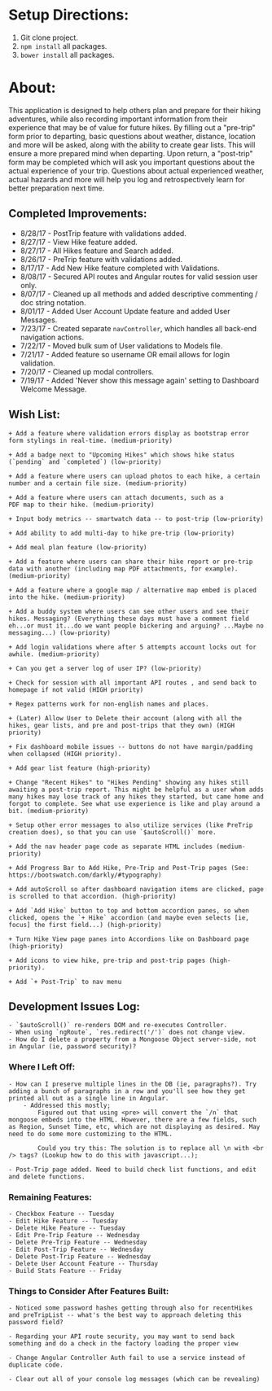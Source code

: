 # Setup Directions:
1. Git clone project.
2. `npm install` all packages.
3. `bower install` all packages.

# About:

This application is designed to help others plan and prepare for their hiking adventures, while also recording important information from their experience that may be of value for future hikes. By filling out a "pre-trip" form prior to departing, basic questions about weather, distance, location and more will be asked, along with the ability to create gear lists. This will ensure a more prepared mind when departing. Upon return, a "post-trip" form may be completed which will ask you important questions about the actual experience of your trip. Questions about actual experienced weather, actual hazards and more will help you log and retrospectively learn for better preparation next time.

## Completed Improvements:

+ 8/28/17 - PostTrip feature with validations added.
+ 8/27/17 - View Hike feature added.
+ 8/27/17 - All Hikes feature and Search added.
+ 8/26/17 - PreTrip feature with validations added.
+ 8/17/17 - Add New Hike feature completed with Validations.
+ 8/08/17 - Secured API routes and Angular routes for valid session user only.
+ 8/07/17 - Cleaned up all methods and added descriptive commenting / doc string notation.
+ 8/01/17 - Added User Account Update feature and added User Messages.
+ 7/23/17 - Created separate `navController`, which handles all back-end navigation actions.
+ 7/22/17 - Moved bulk sum of User validations to Models file.
+ 7/21/17 - Added feature so username OR email allows for login validation.
+ 7/20/17 - Cleaned up modal controllers.
+ 7/19/17 - Added 'Never show this message again' setting to Dashboard Welcome Message.

## Wish List:

	+ Add a feature where validation errors display as bootstrap error form stylings in real-time. (medium-priority)

	+ Add a badge next to "Upcoming Hikes" which shows hike status (`pending` and `completed`) (low-priority)

	+ Add a feature where users can upload photos to each hike, a certain number and a certain file size. (medium-priority)

	+ Add a feature where users can attach documents, such as a
	PDF map to their hike. (medium-priority)

	+ Input body metrics -- smartwatch data -- to post-trip (low-priority)

	+ Add ability to add multi-day to hike pre-trip (low-priority)

	+ Add meal plan feature (low-priority)

	+ Add a feature where users can share their hike report or pre-trip data with another (including map PDF attachments, for example). (medium-priority)

	+ Add a feature where a google map / alternative map embed is placed
	into the hike. (medium-priority)

	+ Add a buddy system where users can see other users and see their hikes. Messaging? (Everything these days must have a comment field eh...or must it...do we want people bickering and arguing? ...Maybe no messaging...) (low-priority)

	+ Add login validations where after 5 attempts account locks out for awhile. (medium-priority)

	+ Can you get a server log of user IP? (low-priority)

	+ Check for session with all important API routes , and send back to homepage if not valid (HIGH priority)

	+ Regex patterns work for non-english names and places.

	+ (Later) Allow User to Delete their account (along with all the hikes, gear lists, and pre and post-trips that they own) (HIGH priority)

	+ Fix dashboard mobile issues -- buttons do not have margin/padding when collapsed (HIGH priority).

	+ Add gear list feature (high-priority)

	+ Change "Recent Hikes" to "Hikes Pending" showing any hikes still awaiting a post-trip report. This might be helpful as a user whom adds many hikes may lose track of any hikes they started, but came home and forgot to complete. See what use experience is like and play around a bit. (medium-priority)

	+ Setup other error messages to also utilize services (like PreTrip creation does), so that you can use `$autoScroll()` more.

	+ Add the nav header page code as separate HTML includes (medium-priority)

	+ Add Progress Bar to Add Hike, Pre-Trip and Post-Trip pages (See: https://bootswatch.com/darkly/#typography)

	+ Add autoScroll so after dashboard navigation items are clicked, page is scrolled to that accordion. (high-priority)

	+ Add `Add Hike` button to top and bottom accordion panes, so when clicked, opens the `+ Hike` accordion (and maybe even selects [ie, focus] the first field...) (high-priority)

	+ Turn Hike View page panes into Accordions like on Dashboard page (high-priority)

	+ Add icons to view hike, pre-trip and post-trip pages (high-priority).

	+ Add `+ Post-Trip` to nav menu

## Development Issues Log:
	- `$autoScroll()` re-renders DOM and re-executes Controller.
	- When using `ngRoute`, `res.redirect('/')` does not change view.
	- How do I delete a property from a Mongoose Object server-side, not in Angular (ie, password security)?

### Where I Left Off:

	- How can I preserve multiple lines in the DB (ie, paragraphs?). Try adding a bunch of paragraphs in a row and you'll see how they get printed all out as a single line in Angular.
		- Addressed this mostly;
			Figured out that using <pre> will convert the `/n` that mongoose embeds into the HTML. However, there are a few fields, such as Region, Sunset Time, etc, which are not displaying as desired. May need to do some more customizing to the HTML.

			Could you try this: The solution is to replace all \n with <br /> tags? (Lookup how to do this with javascript...);

	- Post-Trip page added. Need to build check list functions, and edit and delete functions.

### Remaining Features:
	- Checkbox Feature -- Tuesday
	- Edit Hike Feature -- Tuesday
	- Delete Hike Feature -- Tuesday
	- Edit Pre-Trip Feature -- Wednesday
	- Delete Pre-Trip Feature -- Wednesday
	- Edit Post-Trip Feature -- Wednesday
	- Delete Post-Trip Feature -- Wednesday
	- Delete User Account Feature -- Thursday
	- Build Stats Feature -- Friday

### Things to Consider After Features Built:
	- Noticed some password hashes getting through also for recentHikes and preTripList -- what's the best way to approach deleting this password field?

	- Regarding your API route security, you may want to send back something and do a check in the factory loading the proper view

	- Change Angular Controller Auth fail to use a service instead of duplicate code.

	- Clear out all of your console log messages (which can be revealing)
